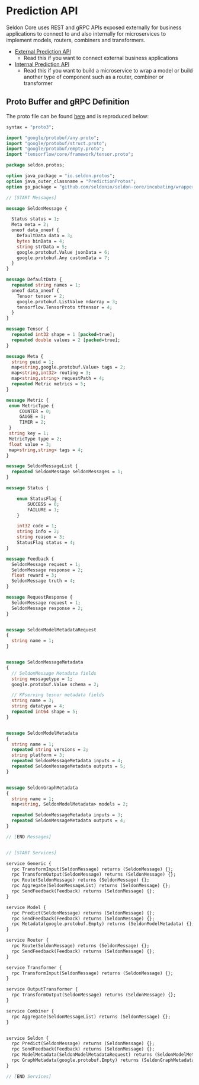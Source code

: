 # Prediction API

Seldon Core uses REST and gRPC APIs exposed externally for business applications to connect to and also internally for microservices to implement models, routers, combiners and transformers.

 - [External Prediction API](external-prediction.md)
   - Read this if you want to connect external business applications
 - [Internal Prediction API](internal-api.md)
   - Read this if you want to build a microservice to wrap a model or build another type of component such as a router, combiner or transformer


## Proto Buffer and gRPC Definition

The proto file can be found [here](https://github.com/SeldonIO/seldon-core/blob/master/proto/prediction.proto) and is reproduced below:

```proto
syntax = "proto3";

import "google/protobuf/any.proto";
import "google/protobuf/struct.proto";
import "google/protobuf/empty.proto";
import "tensorflow/core/framework/tensor.proto";

package seldon.protos;

option java_package = "io.seldon.protos";
option java_outer_classname = "PredictionProtos";
option go_package = "github.com/seldonio/seldon-core/incubating/wrappers/s2i/go/pkg/api";

// [START Messages]

message SeldonMessage {

  Status status = 1;
  Meta meta = 2;
  oneof data_oneof {
    DefaultData data = 3;
    bytes binData = 4;
    string strData = 5;
    google.protobuf.Value jsonData = 6;
    google.protobuf.Any customData = 7;
  }
}

message DefaultData {
  repeated string names = 1;
  oneof data_oneof {
    Tensor tensor = 2;
    google.protobuf.ListValue ndarray = 3;
    tensorflow.TensorProto tftensor = 4;
  }
}

message Tensor {
  repeated int32 shape = 1 [packed=true];
  repeated double values = 2 [packed=true];
}

message Meta {
  string puid = 1;
  map<string,google.protobuf.Value> tags = 2;
  map<string,int32> routing = 3;
  map<string,string> requestPath = 4;
  repeated Metric metrics = 5;
}

message Metric {
 enum MetricType {
     COUNTER = 0;
     GAUGE = 1;
     TIMER = 2;
 }
 string key = 1;
 MetricType type = 2;
 float value = 3;
 map<string,string> tags = 4;
}

message SeldonMessageList {
  repeated SeldonMessage seldonMessages = 1;
}

message Status {

    enum StatusFlag {
        SUCCESS = 0;
        FAILURE = 1;
    }

    int32 code = 1;
    string info = 2;
    string reason = 3;
    StatusFlag status = 4;
}

message Feedback {
  SeldonMessage request = 1;
  SeldonMessage response = 2;
  float reward = 3;
  SeldonMessage truth = 4;
}

message RequestResponse {
  SeldonMessage request = 1;
  SeldonMessage response = 2;
}


message SeldonModelMetadataRequest
{
  string name = 1;
}


message SeldonMessageMetadata
{
  // SeldonMessage Metadata fields
  string messagetype = 1;
  google.protobuf.Value schema = 2;

  // KFserving tesnor metadata fields
  string name = 3;
  string datatype = 4;
  repeated int64 shape = 5;
}


message SeldonModelMetadata
{
  string name = 1;
  repeated string versions = 2;
  string platform = 3;
  repeated SeldonMessageMetadata inputs = 4;
  repeated SeldonMessageMetadata outputs = 5;
}


message SeldonGraphMetadata
{
  string name = 1;
  map<string, SeldonModelMetadata> models = 2;

  repeated SeldonMessageMetadata inputs = 3;
  repeated SeldonMessageMetadata outputs = 4;
}

// [END Messages]


// [START Services]

service Generic {
  rpc TransformInput(SeldonMessage) returns (SeldonMessage) {};
  rpc TransformOutput(SeldonMessage) returns (SeldonMessage) {};
  rpc Route(SeldonMessage) returns (SeldonMessage) {};
  rpc Aggregate(SeldonMessageList) returns (SeldonMessage) {};
  rpc SendFeedback(Feedback) returns (SeldonMessage) {};
}

service Model {
  rpc Predict(SeldonMessage) returns (SeldonMessage) {};
  rpc SendFeedback(Feedback) returns (SeldonMessage) {};
  rpc Metadata(google.protobuf.Empty) returns (SeldonModelMetadata) {};
}

service Router {
  rpc Route(SeldonMessage) returns (SeldonMessage) {};
  rpc SendFeedback(Feedback) returns (SeldonMessage) {};
}

service Transformer {
  rpc TransformInput(SeldonMessage) returns (SeldonMessage) {};
}

service OutputTransformer {
  rpc TransformOutput(SeldonMessage) returns (SeldonMessage) {};
}

service Combiner {
  rpc Aggregate(SeldonMessageList) returns (SeldonMessage) {};
}


service Seldon {
  rpc Predict(SeldonMessage) returns (SeldonMessage) {};
  rpc SendFeedback(Feedback) returns (SeldonMessage) {};
  rpc ModelMetadata(SeldonModelMetadataRequest) returns (SeldonModelMetadata) {};
  rpc GraphMetadata(google.protobuf.Empty) returns (SeldonGraphMetadata) {};
}

// [END Services]
```
